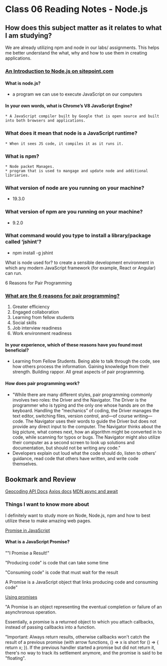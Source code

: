 # Class 06 Reading Notes - Node.js

## How does this subject matter as it relates to what I am studying?

We are already utilizing npm and node in our labs/ assignments. This helps me better understand the what, why and how to use them in creating applications.  

### [An Introduction to Node.js on sitepoint.com](https://www.sitepoint.com/an-introduction-to-node-js/)

#### What is node.js?

* a program we can use to execute JavaScript on our computers

#### In your own words, what is Chrome’s V8 JavaScript Engine?

    * A JavaScript compiler built by Google that is open source and built into both browsers and applications.

### What does it mean that node is a JavaScript runtime?

    * When it sees JS code, it compiles it as it runs it. 

### What is npm?

    * Node packet Manages. 
    * program that is used to mangage and update node and additional libriaries. 

### What version of node are you running on your machine?

* 19.3.0

### What version of npm are you running on your machine?

* 9.2.0

### What command would you type to install a library/package called ‘jshint’?

* npm install -g jshint

What is node used for?
to create a sensible development environment in which any modern JavaScript framework (for example, React or Angular) can run.

6 Reasons for Pair Programming

### [What are the 6 reasons for pair programming?](https://www.codefellows.org/blog/6-reasons-for-pair-programming/)

1. Greater efficiency
2. Engaged collaboration
3. Learning from fellow students
4. Social skills
5. Job interview readiness
6. Work environment readiness

#### In your experience, which of these reasons have you found most beneficial?

* Learning from Fellow Students. Being able to talk through the code, see how others process the information. Gaining knowledge from their strength. Building rappor. All great aspects of pair programming.

#### How does pair programming work?

* "While there are many different styles, pair programming commonly involves two roles: the Driver and the Navigator. The Driver is the programmer who is typing and the only one whose hands are on the keyboard. Handling the “mechanics” of coding, the Driver manages the text editor, switching files, version control, and—of course writing—code. The Navigator uses their words to guide the Driver but does not provide any direct input to the computer. The Navigator thinks about the big picture, what comes next, how an algorithm might be converted in to code, while scanning for typos or bugs. The Navigator might also utilize their computer as a second screen to look up solutions and documentation, but should not be writing any code."
* Developers explain out loud what the code should do, listen to others’ guidance, read code that others have written, and write code themselves.

## Bookmark and Review

[Geocoding API Docs](https://locationiq.com/)
[Axios docs](https://www.npmjs.com/package/axios)
[MDN async and await](https://developer.mozilla.org/en-US/docs/Learn/JavaScript/Asynchronous/Promises)

### Things I want to know more about

I definitely want to study more on Node, Node.js, npm and how to best utilize these to make amazing web pages.

[Promise in JavaScript](https://www.w3schools.com/js/js_promise.asp)

#### What is a JavaScript Promise?

""I Promise a Result!"

"Producing code" is code that can take some time

"Consuming code" is code that must wait for the result

A Promise is a JavaScript object that links producing code and consuming code"

[Using promises](https://developer.mozilla.org/en-US/docs/Web/JavaScript/Guide/Using_promises)

"A Promise is an object representing the eventual completion or failure of an asynchronous operation.

Essentially, a promise is a returned object to which you attach callbacks, instead of passing callbacks into a function.

"Important: Always return results, otherwise callbacks won't catch the result of a previous promise (with arrow functions, () => x is short for () => { return x; }). If the previous handler started a promise but did not return it, there's no way to track its settlement anymore, and the promise is said to be "floating".
